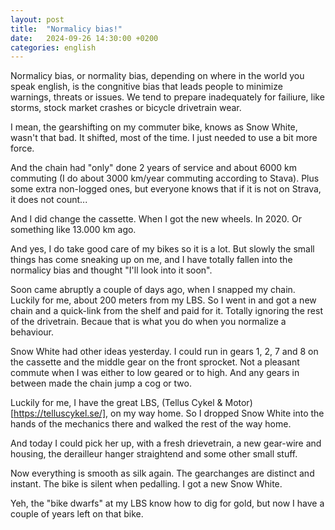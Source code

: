 ```yaml
---
layout: post
title:  "Normalicy bias!"
date:   2024-09-26 14:30:00 +0200
categories: english
---
```


Normalicy bias, or normality bias, depending on where in the world you speak english, is the congnitive bias that leads people to minimize warnings, threats or issues. We tend to prepare inadequately for failiure, like storms, stock market crashes or bicycle drivetrain wear.

I mean, the gearshifting on my commuter bike, knows as Snow White, wasn't that bad. It shifted, most of the time. I just needed to use a bit more force.

And the chain had "only" done 2 years of service and about 6000 km commuting (I do about 3000 km/year commuting according to Stava). Plus some extra non-logged ones, but everyone knows that if it is not on Strava, it does not count...

And I did change the cassette. When I got the new wheels. In 2020. Or something like 13.000 km ago.

And yes, I do take good care of my bikes so it is a lot. But slowly the small things has come sneaking up on me, and I have totally fallen into the normalicy bias and thought "I'll look into it soon".

Soon came abruptly a couple of days ago, when I snapped my chain. Luckily for me, about 200 meters from my LBS. So I went in and got a new chain and a quick-link from the shelf and paid for it. Totally ignoring the rest of the drivetrain. Becaue that is what you do when you normalize a behaviour.

Snow White had other ideas yesterday. I could run in gears 1, 2, 7 and 8 on the cassette and the middle gear on the front sprocket. Not a pleasant commute when I was either to low geared or to high. And any gears in between made the chain jump a cog or two.

Luckily for me, I have the great LBS, (Tellus Cykel & Motor)[https://telluscykel.se/], on my way home. So I dropped Snow White into the hands of the mechanics there and walked the rest of the way home.

And today I could pick her up, with a fresh drievetrain, a new gear-wire and housing, the derailleur hanger straightend and some other small stuff.

Now everything is smooth as silk again. The gearchanges are distinct and instant. The bike is silent when pedalling. I got a new Snow White.

Yeh, the "bike dwarfs" at my LBS know how to dig for gold, but now I have a couple of years left on that bike.